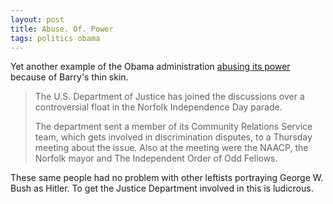 ```yaml
---
layout: post
title: Abuse. Of. Power
tags: politics obama
---
```


Yet another example of the Obama administration [abusing its power](http://www.omaha.com/news/nebraska/justice-department-enters-fray-over-th-of-july-parade-float/article_3618cfc7-913b-5f4a-af50-348e48e76c5a.html%0A) because of Barry's thin skin.

> The U.S. Department of Justice has joined the discussions over a controversial float in the Norfolk Independence Day parade.
>
> The department sent a member of its Community Relations Service team, which gets involved in discrimination disputes, to a Thursday meeting about the issue. Also at the meeting were the NAACP, the Norfolk mayor and The Independent Order of Odd Fellows.

These same people had no problem with other leftists portraying George W. Bush as Hitler. To get the Justice Department involved in this is ludicrous.
